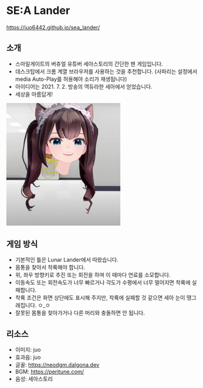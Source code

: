 # SE:A Lander

https://juo6442.github.io/sea_lander/

## 소개

- 스마일게이트의 버츄얼 유튜버 세아스토리의 간단한 팬 게임입니다.
- 데스크탑에서 크롬 계열 브라우저를 사용하는 것을 추천합니다. (사파리는 설정에서 media Auto-Play를 허용해야 소리가 재생됩니다)
- 아이디어는 2021. 7. 2. 방송의 역듀라한 세아에서 얻었습니다.
- 세상을 아름답게!

<img src="docs/beheaded_sea.png" width="300px" alt="Beheaded SE:A" />

## 게임 방식

- 기본적인 틀은 Lunar Lander에서 따왔습니다.
- 몸통을 찾아서 착륙해야 합니다.
- 위, 좌우 방향키로 추진 또는 회전을 하며 이 때마다 연료를 소모합니다.
- 이동속도 또는 회전속도가 너무 빠르거나 각도가 수평에서 너무 멀어지면 착륙에 실패합니다.
- 착륙 조건은 화면 상단에도 표시해 주지만, 착륙에 실패할 것 같으면 세아 눈이 땡그래집니다. ㅇ_ㅇ
- 잘못된 몸통을 찾아가거나 다른 머리와 충돌하면 안 됩니다.

## 리소스

- 이미지: juo
- 효과음: juo
- 글꼴: https://neodgm.dalgona.dev
- BGM: https://peritune.com/
- 음성: 세아스토리
